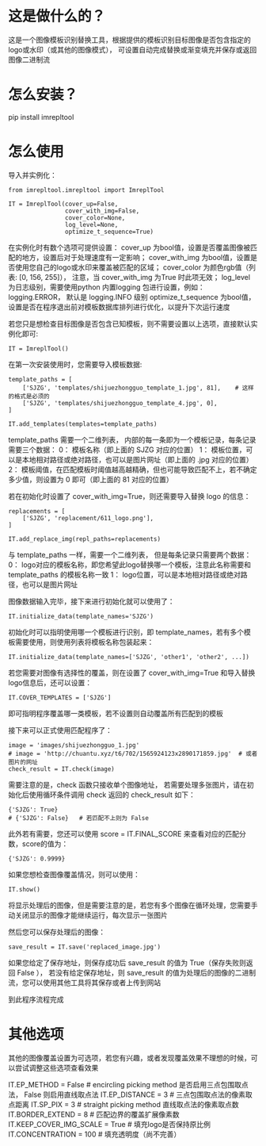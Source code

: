 这是做什么的？
=======================
这是一个图像模板识别替换工具，根据提供的模板识别目标图像是否包含指定的logo或水印（或其他的图像模式），
可设置自动完成替换或渐变填充并保存或返回图像二进制流

怎么安装？
=========
pip install imrepltool

怎么使用
=========

导入并实例化：
```
from imrepltool.imrepltool import ImreplTool

IT = ImreplTool(cover_up=False,
                cover_with_img=False,
                cover_color=None,
                log_level=None,
                optimize_t_sequence=True)
```
在实例化时有数个选项可提供设置：
    cover_up                为bool值，设置是否覆盖图像被匹配的地方，设置后对于处理速度有一定影响；
    cover_with_img          为bool值，设置是否使用您自己的logo或水印来覆盖被匹配的区域；
    cover_color             为颜色rgb值（列表: [0, 156, 255]）， 注意，当 cover_with_img 为True 时此项无效；
    log_level               为日志级别，需要使用python 内置logging 包进行设置，例如： logging.ERROR， 默认是 logging.INFO 级别
    optimize_t_sequence     为bool值， 设置是否在程序退出前对模板数据库排列进行优化，以提升下次运行速度

若您只是想检查目标图像是否包含已知模板，则不需要设置以上选项，直接默认实例化即可:
```
IT = ImreplTool()
```
在第一次安装使用时，您需要导入模板数据:
```
template_paths = [
    ['SJZG', 'templates/shijuezhongguo_template_1.jpg', 81],    # 这样的格式是必须的
    ['SJZG', 'templates/shijuezhongguo_template_4.jpg', 0],
]

IT.add_templates(templates=template_paths)
```
template_paths 需要一个二维列表， 内部的每一条即为一个模板记录，每条记录需要三个数据：
    0： 模板名称（即上面的 SJZG 对应的位置）
    1： 模板位置，可以是本地相对路径或绝对路径，也可以是图片网址（即上面的 .jpg 对应的位置）
    2： 模板阈值，在匹配模板时阈值越高越精确，但也可能导致匹配不上，若不确定多少值，则设置为 0 即可（即上面的 81 对应的位置）


若在初始化时设置了 cover_with_img=True，则还需要导入替换 logo 的信息：
```
replacements = [
    ['SJZG', 'replacement/611_logo.png'],
]

IT.add_replace_img(repl_paths=replacements)
```
与 template_paths 一样，需要一个二维列表， 但是每条记录只需要两个数据：
    0： logo对应的模板名称，即您希望此logo替换哪一个模板，注意此名称需要和 template_paths 的模板名称一致
    1： logo位置，可以是本地相对路径或绝对路径，也可以是图片网址

图像数据输入完毕，接下来进行初始化就可以使用了：
```
IT.initialize_data(template_names='SJZG')
```
初始化时可以指明使用哪一个模板进行识别，即 template_names，若有多个模板需要使用，则使用列表将模板名称包装起来：
```
IT.initialize_data(template_names=['SJZG', 'other1', 'other2', ...])
```

若您需要对图像有选择性的覆盖，则在设置了 cover_with_img=True 和导入替换logo信息后，还可以设置：
```
IT.COVER_TEMPLATES = ['SJZG']
```
即可指明程序覆盖哪一类模板，若不设置则自动覆盖所有匹配到的模板

接下来可以正式使用匹配程序了：
```
image = 'images/shijuezhongguo_1.jpg'
# image = 'http://chuantu.xyz/t6/702/1565924123x2890171859.jpg'  # 或者图片的网址
check_result = IT.check(image)
```
需要注意的是，check 函数只接收单个图像地址， 若需要处理多张图片，请在初始化后使用循环条件调用 check
返回的 check_result 如下：
```
{'SJZG': True}
# {'SJZG': False}   # 若匹配不上则为 False
```
此外若有需要，您还可以使用 score = IT.FINAL_SCORE 来查看对应的匹配分数，score的值为：
```
{'SJZG': 0.9999}
```

如果您想检查图像覆盖情况，则可以使用：
```
IT.show()
```
将显示处理后的图像，但是需要注意的是，若您有多个图像在循环处理，您需要手动关闭显示的图像才能继续运行，每次显示一张图片

然后您可以保存处理后的图像：
```
save_result = IT.save('replaced_image.jpg')
```
如果您给定了保存地址，则保存成功后 save_result 的值为 True（保存失败则返回 False ），
若没有给定保存地址，则 save_result 的值为处理后的图像的二进制流，您可以使用其他工具将其保存或者上传到网站

到此程序流程完成

其他选项
========
其他的图像覆盖设置为可选项，若您有兴趣，或者发现覆盖效果不理想的时候，可以尝试调整这些选项查看效果

IT.EP_METHOD = False                # encircling picking method 是否启用三点包围取点法， False 则启用直线取点法
IT.EP_DISTANCE = 3                  # 三点包围取点法的像素取点距离
IT.SP_PIX = 3                       # straight picking method 直线取点法的像素取点数
IT.BORDER_EXTEND = 8                # 匹配边界的覆盖扩展像素数
IT.KEEP_COVER_IMG_SCALE = True      # 填充logo是否保持原比例
IT.CONCENTRATION = 100              # 填充透明度（尚不完善）
